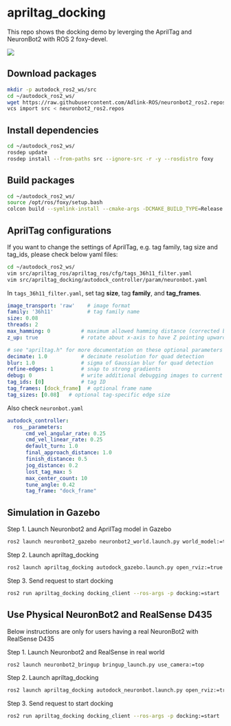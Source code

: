 # apriltag_docking

This repo shows the docking demo by leverging the AprilTag and NeuronBot2 with ROS 2 foxy-devel.

![](readme_resource/apriltag_docking.gif)


## Download packages
```bash
mkdir -p autodock_ros2_ws/src
cd ~/autodock_ros2_ws/
wget https://raw.githubusercontent.com/Adlink-ROS/neuronbot2_ros2.repos/z_demo-apriltag/neuronbot2_ros2.repos
vcs import src < neuronbot2_ros2.repos
```

## Install dependencies
```bash
cd ~/autodock_ros2_ws/
rosdep update
rosdep install --from-paths src --ignore-src -r -y --rosdistro foxy
```

## Build packages
```bash
cd ~/autodock_ros2_ws/
source /opt/ros/foxy/setup.bash
colcon build --symlink-install --cmake-args -DCMAKE_BUILD_TYPE=Release
``` 

## AprilTag configurations
If you want to change the settings of AprilTag, e.g. tag family, tag size and tag_ids, please check below yaml files:

```bash
cd ~/autodock_ros2_ws/
vim src/apriltag_ros/apriltag_ros/cfg/tags_36h11_filter.yaml
vim src/apriltag_docking/autodock_controller/param/neuronbot.yaml
```
In ```tags_36h11_filter.yaml```, set tag **size**, tag **family**, and **tag_frames**.

```yaml
image_transport: 'raw'    # image format
family: '36h11'           # tag family name
size: 0.08
threads: 2
max_hamming: 0          # maximum allowed hamming distance (corrected bits)
z_up: true              # rotate about x-axis to have Z pointing upwards

# see "apriltag.h" for more documentation on these optional parameters
decimate: 1.0           # decimate resolution for quad detection
blur: 1.0               # sigma of Gaussian blur for quad detection
refine-edges: 1         # snap to strong gradients
debug: 0                # write additional debugging images to current working directory
tag_ids: [0]            # tag ID
tag_frames: [dock_frame]  # optional frame name
tag_sizes: [0.08]   # optional tag-specific edge size
```
Also check ```neuronbot.yaml```

```yaml
autodock_controller:
  ros__parameters:
      cmd_vel_angular_rate: 0.25
      cmd_vel_linear_rate: 0.25
      default_turn: 1.0
      final_approach_distance: 1.0
      finish_distance: 0.5
      jog_distance: 0.2
      lost_tag_max: 5
      max_center_count: 10
      tune_angle: 0.42
      tag_frame: "dock_frame"
```

## Simulation in Gazebo

Step 1. Launch Neuronbot2 and AprilTag model in Gazebo

```bash
ros2 launch neuronbot2_gazebo neuronbot2_world.launch.py world_model:=tag.model use_camera:=top
```

Step 2. Launch apriltag_docking

```bash
ros2 launch apriltag_docking autodock_gazebo.launch.py open_rviz:=true
```

Step 3. Send request to start docking

```bash
ros2 run apriltag_docking docking_client --ros-args -p docking:=start
```

## Use Physical NeuronBot2 and RealSense D435

Below instructions are only for users having a real NeuronBot2 with RealSense D435

Step 1. Launch Neuronbot2 and RealSense in real world

```bash
ros2 launch neuronbot2_bringup bringup_launch.py use_camera:=top
```

Step 2. Launch apriltag_docking

```bash
ros2 launch apriltag_docking autodock_neuronbot.launch.py open_rviz:=true
```

Step 3. Send request to start docking

```bash
ros2 run apriltag_docking docking_client --ros-args -p docking:=start
```